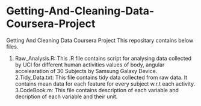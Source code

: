 # Getting-And-Cleaning-Data-Coursera-Project
Getting And Cleaning Data Coursera Project
This repositary contains below files.

1. Raw_Analysis.R: This .R file contains script for analysing data collected by UCI for different human activities values of body, angular accelearation of 30 Subjects by Samsung Galaxy Device.
2.Tidy_Data.txt: This file contains tidy data collected from raw data. It contains mean data for each feature for every subject w.r.t each activity.
3.CodeBook.m: This file contains description of each variable and decription of each variable and their unit.
